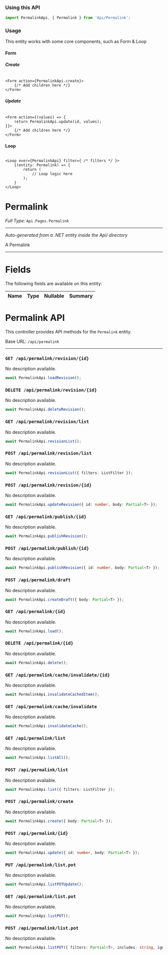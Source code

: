 ### Using this API

```typescript
import PermalinkApi, { Permalink } from 'Api/Permalink';
```

### Usage

This entity works with some core components, such as Form & Loop

#### Form

##### Create

```tsx

<Form action={PermalinkApi.create}>
    {/* Add children here */}
</Form>
```

##### Update

```tsx

<Form action={(values) => { 
    return PermalinkApi.update(id, values); 
}}>
    {/* Add children here */}
</Form>
```

#### Loop

```tsx

<Loop over={PermalinkApi} filter={ /* filters */ }>
    {(entity: Permalink) => {
        return (
            // Loop logic here
        );
    }
</Loop>
```

# Permalink

*Full Type:* `Api.Pages.Permalink`



---

*Auto-generated from a .NET entity inside the Api/ directory*

A Permalink

---



# Fields

The following fields are available on this entity:

| Name | Type | Nullable | Summary |
| ---- | ---- | -------- | ------- |

# Permalink API

This controller provides API methods for the `Permalink` entity.

Base URL: `/api/permalink`

---

### `GET /api/permalink/revision/{id}`

No description available.

```ts
await PermalinkApi.loadRevision();
```

### `DELETE /api/permalink/revision/{id}`

No description available.

```ts
await PermalinkApi.deleteRevision();
```

### `GET /api/permalink/revision/list`

No description available.

```ts
await PermalinkApi.revisionList();
```

### `POST /api/permalink/revision/list`

No description available.

```ts
await PermalinkApi.revisionList({ filters: ListFilter });
```

### `POST /api/permalink/revision/{id}`

No description available.

```ts
await PermalinkApi.updateRevision({ id: number, body: Partial<T> });
```

### `GET /api/permalink/publish/{id}`

No description available.

```ts
await PermalinkApi.publishRevision();
```

### `POST /api/permalink/publish/{id}`

No description available.

```ts
await PermalinkApi.publishRevision({ id: number, body: Partial<T> });
```

### `POST /api/permalink/draft`

No description available.

```ts
await PermalinkApi.createDraft({ body: Partial<T> });
```

### `GET /api/permalink/{id}`

No description available.

```ts
await PermalinkApi.load();
```

### `DELETE /api/permalink/{id}`

No description available.

```ts
await PermalinkApi.delete();
```

### `GET /api/permalink/cache/invalidate/{id}`

No description available.

```ts
await PermalinkApi.invalidateCachedItem();
```

### `GET /api/permalink/cache/invalidate`

No description available.

```ts
await PermalinkApi.invalidateCache();
```

### `GET /api/permalink/list`

No description available.

```ts
await PermalinkApi.listAll();
```

### `POST /api/permalink/list`

No description available.

```ts
await PermalinkApi.list({ filters: ListFilter });
```

### `POST /api/permalink/create`

No description available.

```ts
await PermalinkApi.create({ body: Partial<T> });
```

### `POST /api/permalink/{id}`

No description available.

```ts
await PermalinkApi.update({ id: number, body: Partial<T> });
```

### `PUT /api/permalink/list.pot`

No description available.

```ts
await PermalinkApi.listPOTUpdate();
```

### `GET /api/permalink/list.pot`

No description available.

```ts
await PermalinkApi.listPOT();
```

### `POST /api/permalink/list.pot`

No description available.

```ts
await PermalinkApi.listPOT({ filters: Partial<T>, includes: string, ignoreFields: string });
```

